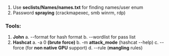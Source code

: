﻿
1. Use **seclists/Names/names.txt** for finding names/user enum
2. Password **spraying** (crackmapexec, smb winrm, rdp)

### **Tools:**
1. **John**
a. --format for hash format
b. --wordlist for pass list
2. **Hashcat**
a. -a 0 **(brute force)**
b. -m **attack_mode** (hashcat --help)
c. --force (for **non native GPU** support)
d. --rule (**mangling** rules)
